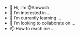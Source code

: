 - 👋 Hi, I’m @Amwosh
- 👀 I’m interested in ...
- 🌱 I’m currently learning ...
- 💞️ I’m looking to collaborate on ...
- 📫 How to reach me ...

<!---
Amwosh/Amwosh is a ✨ special ✨ repository because its `README.md` (this file) appears on your GitHub profile.
You can click the Preview link to take a look at your changes.
--->
